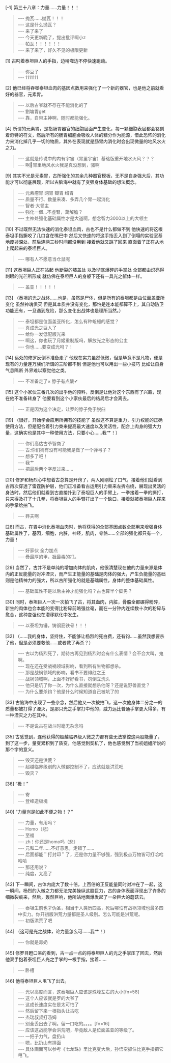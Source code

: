 
[-1] 第三十八章：力量……力量！！！
>--- 抛瓦……抛瓦！！！<br>
>--- 这是什么抛瓦？<br>
>--- 来了来了<br>
>--- 今天更新晚了，提出批评啊小z<br>
>--- 帕瓦！！！！！！<br>
>--- 来了来了，好久不见的极限更新<br>

[1] 古叼着泰坦巨人的手指，边啃噬边不停快速跑动。
>--- 弥豆子<br>
>--- 1111111<br>

[2] 他已经将吞噬泰坦血肉的基因点数用来强化了一个新的器官，也是他之前就看好的器官，元素胃。
>--- 以后古爷就不存在不能消化的了<br>
>--- 劉墉胃get<br>
>--- 靠，自带主神啊，随时都能强化。<br>

[4] 所谓的元素胃，是指肠胃器官的细胞层面产生变化，每一颗细胞表层都会铭刻着奇特的符文，然后所有的肠胃细胞会吸收人体的糖分作为能源，借此恐怖的消化力来消化掉几乎一切的物质，其外在表现就是肠胃内消化时会出现微量的地风水火之力。
>--- 这就是传说中的内有宇宙（胃里宇宙）基础版重开地水火风？？？<br>
>--- 啊🤔胃里地风水火我是真没想到，骚啊<br>

[9] 其实不光是元素胃，古所强化的其余几种器官模板，无不是自身强大后，其功能才可以彻底展现，所以古脑海中就有了变强身体基础的想法概念。
>--- 元素瘤胃 网胃 瓣胃 绉胃<br>
>--- 质量不行、数量来凑、多弄几个胃一起消化<br>
>--- 智者·大领主<br>
>--- 強化一個…不虛腎，萬解膽？<br>
>--- 主神处强化基础属性才是大道啊，想念智力3000以上的大领主<br>

[10] 不过既然无法快速的消化泰坦血肉，古也不是什么都做不到 他快速的将这根泰坦手指撕咬了几口含在嘴巴中 然后又快速的将这手指丢入到了倒塌的实验室基地废墟深处，前后连两三秒时间都没用到 接着他就又跳了回来 直面着了正在从地上爬起来的泰坦巨人。
>--- 哪有人不愿意当仓鼠呢<br>

[11] 这泰坦巨人正在站起 他断裂的膝盖处 以及彻底爆碎的手掌处 全部都由炽亮得刺眼的光芒所形成 就仿佛在泰坦巨人的身躯下还有一具光之躯体一样。
>--- 盖亚！！！！！<br>

[13] （泰坦的光之战体……也是，虽然是尸体，但是所有的泰坦都是由位面盖亚所变化 虽然神魂俱灭 但是其本质并没有变化，那怕是连本能都算不上，其自动防卫功能还有，一旦遇到危险，那么变化出战体也是理所当然。）
>--- 泰坦都是位面盖亚所化，怎么有种蚯蚓的感觉？<br>
>--- 真成光之巨人了<br>
>--- 给你一发低配版光来<br>
>--- 啊这，你也玩了月姬重制版吗，解放光之形态的公主<br>
>--- 你也……要变成光吗？！<br>

[14] 远处的修罗反倒不准备走了 他现在实力虽然低微，但是毕竟不是凡物，便是现有的力量连万族们所谓的三阶都不到 但是他也可以用出一些小技巧 比如让自身气息隔断 外界难以察觉他之类。
>--- 不准备走了×
脖子有点酸✔<br>

[15] 这个小家伙三番几次的出乎他的预料，反倒是让他对这个东西有了兴趣，现在他不准备转身了 他要看到这个小家伙最后的结局后才会离去。
>--- 正是因为这个决定，让罗的脖子免于脱臼<br>

[19] （很好，开始学会应用所拥有的技能了 虽然这不算是重力，引力权能的正确使用方法，但是配合着引力束来提高最大速度以及灵活性，配合上肉身的强大力量，这确实也是其中一种使用方法，只要小心……我艹！）
>--- 你们高估古爷智商了<br>
>--- 古:你们猜有没有可能我是做了一个弹弓子？<br>
>--- 想多了吧！<br>
>--- 我艹<br>
>--- 把最后两个字反过来……<br>

[20] 修罗和杨烈心中想着古总算是开窍了，两人刚刚松了口气，接着他们就看到古再次穿透了雷霆防护层，他们正准备看古运用引力束来左折右绕，展现出灵活的身法时，然后他们就看到古直接扑到了泰坦巨人的手臂上，一拳接着一拳的撕打，只来得及打了十几拳，将泰坦巨人的手臂打出了一个缺口，接着就被泰坦巨人挥来的手掌给拍飞。
>--- 莽夫啊<br>

[28] 而古，在胃中消化泰坦血肉时，他将获得的全部基因点数全部用来增强身体基础属性了，基因，细胞，内脏，神经，肌肉，骨骼……全部的强化都只有一个，力量！
>--- 好家伙 全力加点<br>
>--- 疊最厚的甲，捱最毒的打。<br>

[29] 当然了，古并不是单纯的增加肉体的肌肉，他很清楚现在他的力量来源是体内的正反能量的对冲湮灭，而产生正能量的基础是肉体的强大，产生负能量的基础则是他精神力的强大，所以古所强化的就是基础属性，身体的整体基础属性。
>--- 基础属性不是以后主神才能强化吗？古也算半个脚男？<br>

[30] 同时，泰坦巨人一次一次拍飞了古，将其血肉，内脏，骨骼全都碾得粉碎，新生的肉体也会本能的变得比粉碎前略强丝毫，而在一分钟内连续数十次的粉碎与愈合，这种变强也在潜移默化中发生。
>--- 以泰坦为锤，铸钢筋铁骨！！！<br>

[32] （……我的身体，坚持住，不能够让杨烈的死白费，还有钧……虽然我想要杀了他，但是必须要救他……或者救了再杀？）
>--- 古以为杨烈死了，期待古再见到杨烈时会有什么表情？会不会大叫，鬼啊。<br>
>--- 现在还在受战祸领域影响，看到所有生物都想杀。<br>
>--- 那是战祸领域的影响，看书不要绯红之王<br>
>--- 战祸领域啊，上面不好好看书，罚倒立洗头<br>
>--- 他只是坑了你一次，为什么直接就想杀他呀？还是说野兽直觉？<br>
>--- 为什么要杀钧？他是什么时候知道自己被坑了的<br>

[33] 古脑海中出现了一些杂念，然后他又一次被拍飞，这一次他身体二分之一的质量都被打得了湮灭，是那只光之手掌打中他的，威力远比普通手掌更大得多，有一种湮灭之力在其中。
>--- 不是说古在战斗时毫无杂念吗<br>

[35] 古感觉到，连他获得的超越临界级入微之力都有些无法掌控这两股能量了，到了这一步，量变累积到了质变，他感觉到契机了，他也感觉到了当初姐姐所说的那个字的意义。
>--- 毁灭还是洪荒？<br>
>--- 超越临界级别的入微都控制不了，应该就是洪荒吧<br>
>--- 毁灭？<br>

[36] “极！”
>--- 寄<br>
>--- 登峰造极境<br>

[40] “力量岂是如此不便之物！？”
>--- 力量，有用吗？<br>
>--- Homo（悲）<br>
>--- 至福<br>
>--- zh！你还是homo吗（悲）<br>
>--- 元和二年……不好意思，走错了……<br>
>--- 后面都能＂打封印＂了，还是你力量不够强，强到极点万物皆可打哈哈哈哈<br>
>--- 那还用说？<br>
>--- 纯度，太高了<br>

[42] 下一瞬间，古体内庞大了数十倍，上百倍的正反能量同时对冲在了一起，这一瞬间，杨烈的入微之力都无法完美操纵这股巨力，古的身体表面浮现出了许多的细微裂痕来，然后，轰然巨响，他所站地面爆发起了一朵巨大的蘑菇云。
>--- 泰坦生前也才伪圣，相当于人类历四高，死后哪怕有战祸领域也最多四中实力。你开初版洪荒力量都是圣人级别。怎么可能是洪荒呢。<br>
>--- 初版洪荒了吧<br>

[44] （这可是光之战体，论力量怎么可……我艹！）
>--- 你就是毒奶<br>

[45] 修罗目瞪口呆的看到，古一点一点的将泰坦巨人的光之手掌压了回去，然后他双手抱着泰坦巨人光之手掌的一根手指，接着……
>--- 卧槽<br>

[46] 他将泰坦巨人甩飞了出去。
>--- 光以高度而言，这泰坦巨人应该是珠峰左右的大小[fn=58]<br>
>--- 这个人应该就是罗的大爷了<br>
>--- 这成长速度实在是太可怕了<br>
>--- 然后留下来一根指头让古吃<br>
>--- 杰瑞叔叔打汤姆<br>
>--- 别全丢出去了啊。留一口吃的。。。。[fn=16]<br>
>--- 应该这战能学会洪荒吧，毕竟敌人是位面盖亚的等级了。<br>
>--- 一把子力气，盘扔山<br>
>--- 嗯，比扔山有排面<br>
>--- 具体画面可以参考《七龙珠》里比克变大后，孙悟空抓住比克手指把它甩飞。<br>
